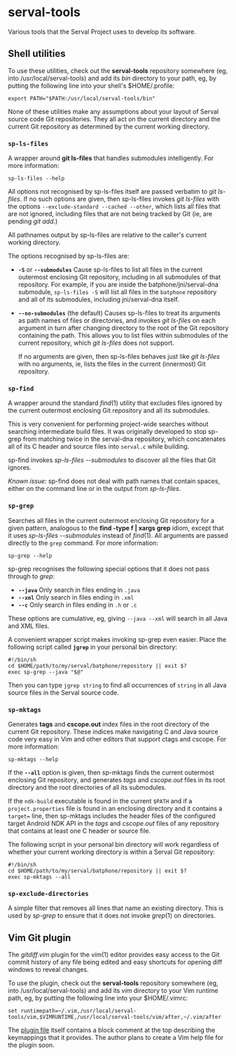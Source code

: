 serval-tools
============

Various tools that the Serval Project uses to develop its software.

Shell utilities
---------------

To use these utilities, check out the **serval-tools** repository somewhere
(eg, into /usr/local/serval-tools) and add its *bin* directory to your path,
eg, by putting the following line into your shell's $HOME/.profile:

    export PATH="$PATH:/usr/local/serval-tools/bin"

None of these utilities make any assumptions about your layout of Serval source
code Git repositories.  They all act on the current directory and the current
Git repository as determined by the current working directory.

### `sp-ls-files`

A wrapper around **git ls-files** that handles submodules intelligently.  For
more information:

    sp-ls-files --help

All options not recognised by sp-ls-files itself are passed verbatim to *git
ls-files*.  If no such options are given, then sp-ls-files invokes *git
ls-files* with the options `--exclude-standard --cached --other`, which lists
all files that are not ignored, including files that are not being tracked by
Git (ie, are pending *git add*.)

All pathnames output by sp-ls-files are relative to the caller's current
working directory.

The options recognised by sp-ls-files are:

*  **`-S`** or **`--submodules`**
   Cause sp-ls-files to list all files in the current outermost enclosing Git
   repository, including in all submodules of that repository.  For example, if
   you are inside the batphone/jni/serval-dna submodule, `sp-ls-files -S` will
   list all files in the `batphone` repository and all of its submodules,
   including jni/serval-dna itself.

*  **`--no-submodules`** (the default)
   Causes sp-ls-files to treat its arguments as path names of files or
   directories, and invokes *git ls-files* on each argument in turn after
   changing directory to the root of the Git repository containing the path.
   This allows you to list files within submodules of the current repository,
   which *git ls-files* does not support.

   If no arguments are given, then sp-ls-files behaves just like *git ls-files*
   with no arguments, ie, lists the files in the current (innermost) Git
   repository.

### `sp-find`

A wrapper around the standard *find*(1) utility that excludes files ignored by
the current outermost enclosing Git repository and all its submodules.

This is very convenient for performing project-wide searches without searching
intermediate build files.  It was originally developed to stop sp-grep from
matching twice in the serval-dna repository, which concatenates all of its C
header and source files into `serval.c` while building.

sp-find invokes *sp-ls-files --submodules* to discover all the files that Git
ignores.

_Known issue_: sp-find does not deal with path names that contain spaces,
either on the command line or in the output from *sp-ls-files*.

### `sp-grep`

Searches all files in the current outermost enclosing Git repository for a
given pattern, analogous to the **find -type f | xargs grep** idiom, except
that it uses *sp-ls-files --submodules* instead of *find*(1).  All arguments
are passed directly to the `grep` command.  For more information:

    sp-grep --help

sp-grep recognises the following special options that it does not pass through
to *grep*:

*  **`--java`**  Only search in files ending in `.java`
*  **`--xml`**   Only search in files ending in `.xml`
*  **`--c`**     Only search in files ending in `.h` or `.c`

These options are cumulative, eg, giving `--java --xml` will search in all Java
and XML files.

A convenient wrapper script makes invoking sp-grep even easier.  Place the
following script called **`jgrep`** in your personal bin directory:

    #!/bin/sh
    cd $HOME/path/to/my/serval/batphone/repository || exit $?
    exec sp-grep --java "$@"

Then you can type `jgrep string` to find all occurrences of `string` in all
Java source files in the Serval source code.

### `sp-mktags`

Generates **tags** and **cscope.out** index files in the root directory of the
current Git repository.  These indices make navigating C and Java source code
very easy in Vim and other editors that support ctags and cscope.  For more
information:

    sp-mktags --help

If the **`--all`** option is given, then sp-mktags finds the current outermost
enclosing Git repository, and generates *tags* and *cscope.out* files in its
root directory and the root directories of all its submodules.

If the `ndk-build` executable is found in the current `$PATH` and if a
`project.properties` file is found in an enclosing directory and it contains a
`target=` line, then sp-mktags includes the header files of the configured
target Android NDK API in the *tags* and *cscope.out* files of any repository
that contains at least one C header or source file.

The following script in your personal bin directory will work regardless of
whether your current working directory is within a Serval Git repository:

    #!/bin/sh
    cd $HOME/path/to/my/serval/batphone/repository || exit $?
    exec sp-mktags --all

### `sp-exclude-directories`

A simple filter that removes all lines that name an existing directory.  This
is used by *sp-grep* to ensure that it does not invoke *grep*(1) on directories.

Vim Git plugin
--------------

The *gitdiff.vim* plugin for the *vim*(1) editor provides easy access to
the Git commit history of any file being edited and easy shortcuts for opening
diff windows to reveal changes.

To use the plugin, check out the **serval-tools** repository somewhere (eg,
into /usr/local/serval-tools) and add its *vim* directory to your Vim runtime
path, eg, by putting the following line into your $HOME/.vimrc:

    set runtimepath=~/.vim,/usr/local/serval-tools/vim,$VIMRUNTIME,/usr/local/serval-tools/vim/after,~/.vim/after

The [plugin file](vim/plugin/gitdiff.vim) itself contains a block comment at
the top describing the keymappings that it provides.  The author plans to
create a Vim help file for the plugin soon.
